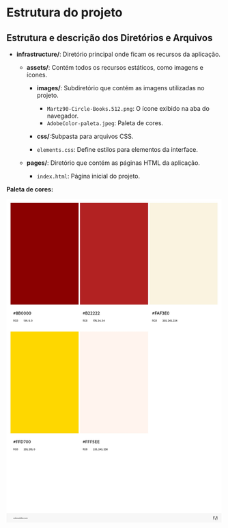 # Estrutura do projeto

## Estrutura e descrição dos Diretórios e Arquivos

- **infrastructure/**: Diretório principal onde ficam os recursos da aplicação.
  
  - **assets/**: Contém todos os recursos estáticos, como imagens e ícones.
    
    - **images/**: Subdiretório que contém as imagens utilizadas no projeto.
      - `Martz90-Circle-Books.512.png`: O ícone exibido na aba do navegador.
      - `AdobeColor-paleta.jpeg`: Paleta de cores.

     - **css/**:Subpasta para arquivos CSS.
      - `elements.css`: Define estilos para elementos da interface.

  - **pages/**: Diretório que contém as páginas HTML da aplicação.
    - `index.html`: Página inicial do projeto. 

**Paleta de cores:**

![Paleta de cores](../atividade%206/infraestructure/assets/images/AdobeColor-paleta.jpeg)
